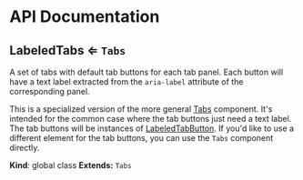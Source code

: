 # API Documentation
<a name="LabeledTabs"></a>

## LabeledTabs ⇐ <code>Tabs</code>
A set of tabs with default tab buttons for each tab panel. Each button will
have a text label extracted from the `aria-label` attribute of the
corresponding panel.

This is a specialized version of the more general [Tabs](Tabs.md) component.
It's intended for the common case where the tab buttons just need a text
label. The tab buttons will be instances of
[LabeledTabButton](LabeledTabButton.md). If you'd like to use a different
element for the tab buttons, you can use the `Tabs` component directly.

  **Kind**: global class
**Extends:** <code>Tabs</code>  
